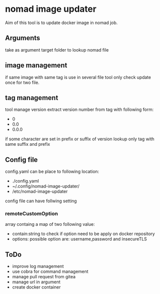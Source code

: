 # nomad image updater

Aim of this tool is to update docker image in nomad job.

## Arguments

take as argument target folder to lookup nomad file

## image management

if same image with same tag is use in several file tool only check update once for two file.

## tag management

tool manage version extract version number from tag with following form:

- 0
- 0.0
- 0.0.0

if some character are set in prefix or suffix of version lookup only tag with same suffix and prefix

## Config file

config.yaml can be place to following location:

- ./config.yaml
- ~/.config/nomad-image-updater/
- /etc/nomad-image-updater

config file can have follwing setting

### remoteCustomOption

array containg a map of two following value:
- contain:string to check if option need to be apply on docker repository
- options: possible option are: username,password and insecureTLS

## ToDo

- improve log management
- use cobra for command management
- manage pull request from gitea
- manage url in argument
- create docker container
